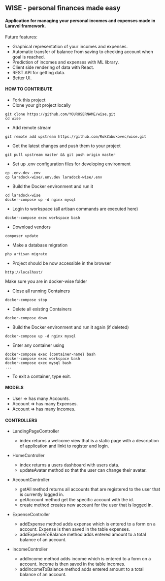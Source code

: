 ## WISE - personal finances made easy

#### Application for managing your personal incomes and expenses made in Laravel framework.

Future features:

- Graphical representation of your incomes and expenses.
- Automatic transfer of balance from saving to checking account when goal is reached.
- Prediction of incomes and expenses with ML library.
- Client side rendering of data with React.
- REST API for getting data.
- Better UI.


#### HOW TO CONTRIBUTE
- Fork this project
- Clone your git project locally
```
git clone https://github.com/YOURUSERNAME/wise.git 
cd wise
```
- Add remote stream
```
git remote add upstream https://github.com/RokZabukovec/wise.git
```
- Get the latest changes and push them to your project
```
git pull upstream master && git push origin master
```
- Set up .env configuration files for developing environment
```
cp .env.dev .env
cp laradock-wise/.env.dev laradock-wise/.env
```
- Build the Docker environment and run it
```
cd laradock-wise
docker-compose up -d nginx mysql
```
- Login to workspace (all artisan commands are executed here)
```
docker-compose exec workspace bash
```
- Download vendors
```
composer update
```
- Make a database migration
```
php artisan migrate
```
- Project should be now accessible in the browser
```
http://localhost/
```

Make sure you are in docker-wise folder
- Close all running Containers
```
docker-compose stop
```
- Delete all existing Containers
```
docker-compose down
```
- Build the Docker environment and run it again (if deleted)
```
docker-compose up -d nginx mysql
```
- Enter any container using 
```
docker-compose exec {container-name} bash
docker-compose exec workspace bash
docker-compose exec mysql bash
...
```
- To exit a container, type exit.


#### MODELS
- User => has many Accounts.
- Account => has many Expenses.
- Account => has many Incomes.

#### CONTROLLERS

- LandingPageController
    - index returns a welcome view that is a static page
     with a description of application and linkt to register and login.

- HomeController
    - index returns a users dashboard with users data.
    - updateAvatar method so that the user can change their avatar.
    
- AccountController
    - getAll method returns all accounts that are registered to the user that is currently logged in.
    - getAccount method get the specific account with the id.
    - create method creates new account for the user that is logged in.
    
- ExpenseController
    - addExpense method adds expense which is entered to a form on a account. Expense is then saved in the table expenses.
    - addExpenseToBalance method adds entered amount to a total balance of an account.
    
- IncomeController
    - addIncome method adds income which is entered to a form on a account. Income is then saved in the table incomes.
    - addIncomeToBalance method adds entered amount to a total balance of an account.

